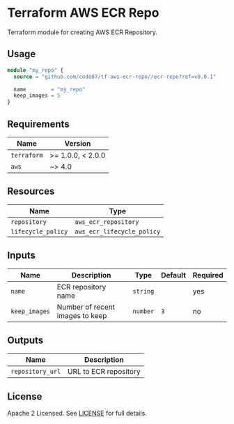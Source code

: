 # Terraform AWS ECR Repo

Terraform module for creating AWS ECR Repository.


## Usage

```terraform
module "my_repo" {
  source = "github.com/code87/tf-aws-ecr-repo//ecr-repo?ref=v0.0.1"

  name        = "my_repo"
  keep_images = 5
}
```


## Requirements

| Name        | Version           |
|-------------|-------------------|
| `terraform` | >= 1.0.0, < 2.0.0 |
| `aws`       | ~> 4.0            |


## Resources

| Name              | Type                       |
|-------------------|----------------------------|
| `repository`      | `aws_ecr_repository`       |
| `lifecycle_policy`| `aws_ecr_lifecycle_policy` |


## Inputs

| Name          | Description                     | Type     | Default | Required |
|---------------|---------------------------------|----------|---------|----------|
| `name`        | ECR repository name             | `string` |         | yes      |
| `keep_images` | Number of recent images to keep | `number` | `3`     | no       |


## Outputs

| Name             | Description           |
|------------------|-----------------------|
| `repository_url` | URL to ECR repository |


## License

Apache 2 Licensed. See [LICENSE](LICENSE) for full details.
